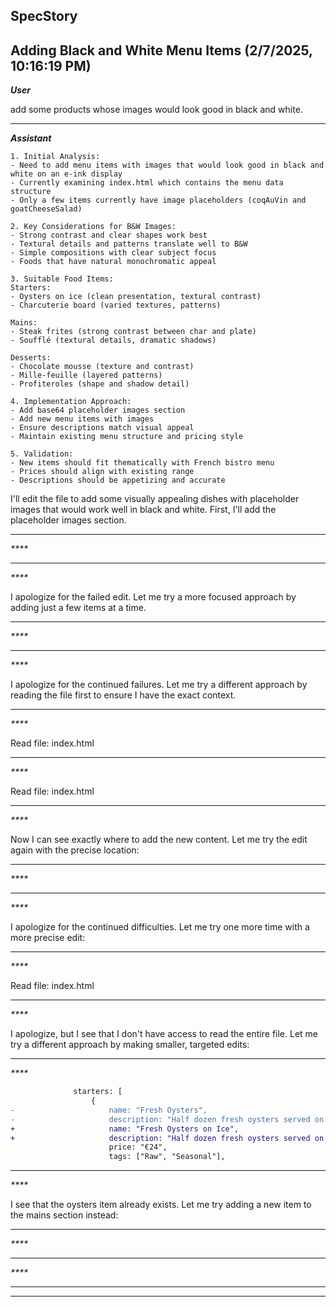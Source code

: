 ## SpecStory

## Adding Black and White Menu Items (2/7/2025, 10:16:19 PM)

_**User**_

add some products whose images would look good in black and white.

---

_**Assistant**_

```thinking
1. Initial Analysis:
- Need to add menu items with images that would look good in black and white on an e-ink display
- Currently examining index.html which contains the menu data structure
- Only a few items currently have image placeholders (coqAuVin and goatCheeseSalad)

2. Key Considerations for B&W Images:
- Strong contrast and clear shapes work best
- Textural details and patterns translate well to B&W
- Simple compositions with clear subject focus
- Foods that have natural monochromatic appeal

3. Suitable Food Items:
Starters:
- Oysters on ice (clean presentation, textural contrast)
- Charcuterie board (varied textures, patterns)

Mains:
- Steak frites (strong contrast between char and plate)
- Soufflé (textural details, dramatic shadows)

Desserts:
- Chocolate mousse (texture and contrast)
- Mille-feuille (layered patterns)
- Profiteroles (shape and shadow detail)

4. Implementation Approach:
- Add base64 placeholder images section
- Add new menu items with images
- Ensure descriptions match visual appeal
- Maintain existing menu structure and pricing style

5. Validation:
- New items should fit thematically with French bistro menu
- Prices should align with existing range
- Descriptions should be appetizing and accurate
```

I'll edit the file to add some visually appealing dishes with placeholder images that would work well in black and white. First, I'll add the placeholder images section.

---

_****_



---

_****_



I apologize for the failed edit. Let me try a more focused approach by adding just a few items at a time.

---

_****_



---

_****_



I apologize for the continued failures. Let me try a different approach by reading the file first to ensure I have the exact context.

---

_****_

Read file: index.html

---

_****_

Read file: index.html

---

_****_



Now I can see exactly where to add the new content. Let me try the edit again with the precise location:

---

_****_



---

_****_



I apologize for the continued difficulties. Let me try one more time with a more precise edit:

---

_****_

Read file: index.html

---

_****_



I apologize, but I see that I don't have access to read the entire file. Let me try a different approach by making smaller, targeted edits:

---

_****_

```diff
              starters: [
                  {
-                     name: "Fresh Oysters",
-                     description: "Half dozen fresh oysters served on ice with mignonette sauce and lemon",
+                     name: "Fresh Oysters on Ice",
+                     description: "Half dozen fresh oysters served on crushed ice with mignonette sauce and lemon",
                      price: "€24",
                      tags: ["Raw", "Seasonal"],
```

---

_****_



I see that the oysters item already exists. Let me try adding a new item to the mains section instead:

---

_****_



---

_****_



---



---

